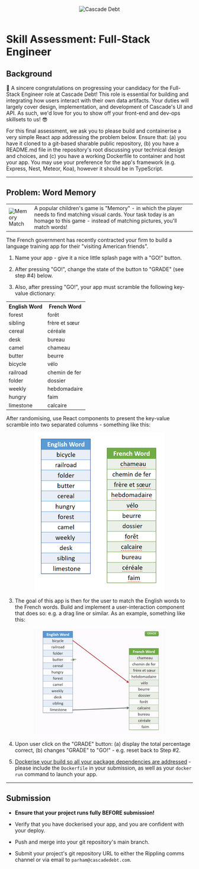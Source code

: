<p align="center">
  <img src='https://ucarecdn.com/b23cdfa3-9e8d-4799-aa9b-6c9af94f2d67/' alt="Cascade Debt" width=350px/>
  <br><br>
</p>

# Skill Assessment: Full-Stack Engineer

## Background

:clap: A sincere congratulations on progressing your candidacy for the Full-Stack Engineer role at Cascade Debt! This role is essential for building and integrating how users interact with their own data artifacts. Your duties will largely cover design, implementation, and development of Cascade's UI and API. As such, we'd love for you to show off your front-end and dev-ops skillsets to us! :sunglasses:

For this final assessment, we ask you to please build and containerise a very simple React app addressing the problem below. Ensure that: (a) you have it cloned to a git-based sharable public repository, (b) you have a README.md file in the repository's root discussing your technical design and choices, and (c) you have a working Dockerfile to container and host your app. You may use your preference for the app's framework (e.g. Express, Nest, Meteor, Koa), however it should be in TypeScript.

---

## Problem: Word Memory

<table>
  <tr>
    <td> <img src="https://i0.wp.com/mcusercontent.com/21ab45285a43248c52473f8e6/images/da4b7c04-027b-4033-a2d3-68c372c94299.jpeg" alt="Memory Match" width=150px/></td>
    <td width=450px> 
        A popular children's game is "Memory" - in which the player needs to find matching visual cards. Your task today is an homage to this game - instead of matching pictures, you'll match words!
    </td>
  </tr>
</table>

The French government has recently contracted your firm to build a language training app for their "visiting American friends".

1. Name your app - give it a nice little splash page with a "GO!" button. 

2. After pressing "GO!", change the state of the button to "GRADE" (see step #4) below. 

3. Also, after pressing "GO!", your app must scramble the following key-value dictionary: 
<table align='center'>
    <tr>
        <th> English Word </th><th> French Word </th>
    </tr><tr>
        <td>forest</td><td>forêt</td>
    </tr><tr>
        <td>sibling</td><td>frère et sœur</td>
    </tr><tr>
        <td>cereal</td><td>céréale</td>
    </tr><tr>
        <td>desk</td><td>bureau</td>
    </tr><tr>
        <td>camel</td><td>chameau</td>
    </tr><tr>
        <td>butter</td><td>beurre</td>
    </tr><tr>
        <td>bicycle</td><td>vélo</td>
    </tr><tr>
        <td>railroad</td><td>chemin de fer</td>
    </tr><tr>
        <td>folder</td><td>dossier</td>
    </tr><tr>
        <td>weekly</td><td>hebdomadaire</td>
    </tr><tr>
        <td>hungry</td><td>faim</td>
    </tr><tr>
        <td>limestone</td><td>calcaire</td>
    </tr>
</table>

After randomising, use React components to present the key-value scramble into two separated columns - something like this: 
<p align='center'>
<img src="assets/wordColumns.png" alt="Columns" width=350px/>
</p>

3. The goal of this app is then for the user to match the English words to the French words. Build and implement a user-interaction component that does so: e.g. a drag line or similar. As an example, something like this: 
<p align='center'>
<img src="assets/columnMap.gif" alt="Column Map" width=350px/>
</p>

4. Upon user click on the "GRADE" button: (a) display the total percentage correct, (b) changes "GRADE" to "GO!" - e.g. reset back to Step #2.

5. [Dockerise your build so all your package dependencies are addressed](https://nodejs.org/en/docs/guides/nodejs-docker-webapp/) - please include the `Dockerfile` in your submission, as well as your `docker run` command to launch your app.

---

## Submission

- **Ensure that your project runs fully BEFORE submission!**

- Verify that you have dockerised your app, and you are confident with your deploy. 

- Push and merge into your git repository's main branch.

- Submit your project's git repository URL to either the Rippling comms channel or via email to `parham@cascadedebt.com`.
